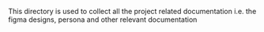 This directory is used to collect all the project related documentation i.e. the figma designs, persona and other relevant documentation

